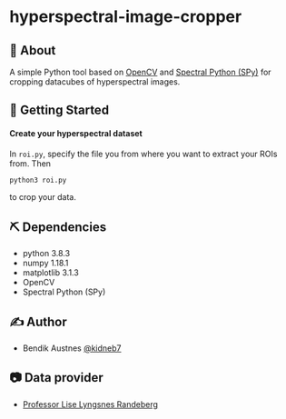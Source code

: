 # hyperspectral-image-cropper

## 🧐 About <a name = "about"></a>
A simple Python tool based on [OpenCV](https://opencv.org/) and [Spectral Python (SPy)](http://www.spectralpython.net/) for cropping datacubes of hyperspectral images.

## 🏁 Getting Started <a name = "getting_started"></a>

#### Create your hyperspectral dataset
In `roi.py`, specify the file you from where you want to extract your ROIs from. Then

```bash
python3 roi.py
```

to crop your data.


## ⛏️ Dependencies
* python 3.8.3
* numpy 1.18.1
* matplotlib 3.1.3
* OpenCV
* Spectral Python (SPy)

## ✍️ Author
- Bendik Austnes [@kidneb7](https://github.com/kidneb7)


## :camera: Data provider
- [Professor Lise Lyngsnes Randeberg](https://www.ntnu.edu/employees/lise.randeberg)